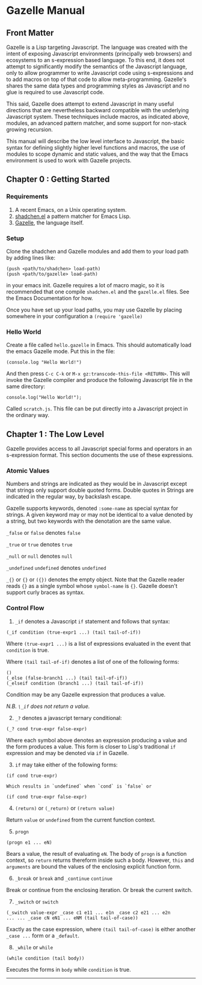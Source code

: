 Gazelle Manual
==============

Front Matter
------------

Gazelle is a Lisp targeting Javascript.  The language was created with
the intent of exposing Javascript environments (principally web
browsers) and ecosystems to an s-expression based language.  To this
end, it does not attempt to significantly modify the semantics of the
Javascript language, only to allow programmer to write Javascript code
using s-expressions and to add macros on top of that code to allow
meta-programming.  Gazelle's shares the same data types and
programming styles as Javascript and no glue is required to use
Javascript code.  

This said, Gazelle does attempt to extend Javascript in many useful
directions that are nevertheless backward compatible with the
underlying Javascript system.  These techniques include macros, as
indicated above, modules, an advanced pattern matcher, and some
support for non-stack growing recursion.

This manual will describe the low level interface to Javascript, the
basic syntax for defining slightly higher level functions and macros,
the use of modules to scope dynamic and static values, and the way
that the Emacs environment is used to work with Gazelle projects.  

Chapter 0 : Getting Started
---------------------------

### Requirements ###

1.  A recent Emacs, on a Unix operating system.
2.  [shadchen.el][] a pattern matcher for Emacs Lisp.
3.  [Gazelle][], the language itself.

### Setup ###

Clone the shadchen and Gazelle modules and add them to your load path
by adding lines like:

    (push <path/to/shadchen> load-path)
    (push <path/to/gazelle> load-path)

in your emacs init.  Gazelle requires a lot of macro magic, so it is 
recommended that one compile `shadchen.el` and the `gazelle.el`
files.  See the Emacs Documentation for how.

Once you have set up your load paths, you may use Gazelle by placing
somewhere in your configuration a `(require 'gazelle)`

### Hello World ###

Create a file called `hello.gazelle` in Emacs.  This should
automatically load the emacs Gazelle mode.  Put this in the file:

    (console.log "Hello World!")

And then press `C-c C-k` or `M-x gz:transcode-this-file <RETURN>`.
This will invoke the Gazelle compiler and produce the following
Javascript file in the same directory:

    console.log("Hello World!");

Called `scratch.js`.  This file can be put directly into a Javascript
project in the ordinary way.  

Chapter 1 : The Low Level
-------------------------

Gazelle provides access to all Javascript special forms and operators
in an s-expression format.  This section documents the use of these
expressions.

### Atomic Values ### 

Numbers and strings are indicated as they would be in Javascript
except that strings only support double quoted forms.  Double quotes
in Strings are indicated in the regular way, by backslash escape.

Gazelle supports keywords, denoted `:some-name` as special syntax for
strings.  A given keyword may or may not be identical to a value
denoted by a string, but two keywords with the denotation are the same
value.

`_false` or `false` denotes `false`

`_true` or `true` denotes `true`

`_null` or `null` denotes `null`

`_undefined` `undefined` denotes `undefined`

`_{}` or `{}` or `({})` denotes the empty object.  Note that the
Gazelle reader reads `{}` as a single symbol whose `symbol-name` is
`{}`.  Gazelle doesn't support curly braces as syntax.  

### Control Flow ###

1.    `_if` denotes a Javascript `if` statement and follows that syntax:

    (_if condition (true-expr1 ...) (tail tail-of-if))

Where `(true-expr1 ...)` is a list of expressions evaluated in the
event that `condition` is true.

Where `(tail tail-of-if)` denotes a list of one of the following
forms:

    ()
    (_else (false-branch1 ...) (tail tail-of-if))
    (_elseif condition (branch1 ...) (tail tail-of-if))

Condition may be any Gazelle expression that produces a value.  

_N.B. `\_if` does not return a value._  

2.   `_?` denotes a javascript ternary conditional:

    (_? cond true-expr false-expr)


Where each symbol above denotes an expression producing a value and
the form produces a value.  This form is closer to Lisp's traditional
`if` expression and may be denoted via `if` in Gazelle. 

3.   `if` may take either of the following forms:

    (if cond true-expr)

    Which results in `undefined` when `cond` is `false` or

    (if cond true-expr false-expr)

4.   `(return)` or `(_return)` or `(return value)`

Return `value` or `undefined` from the current function context.

5.   `progn` 

    (progn e1 ... eN)

Bears a value, the result of evaluating `eN`.  The body of `progn` is
a function context, so `return` returns thereform inside such a body.
However, `this` and `arguments` are bound the values of the enclosing
explicit function form.

6.   `_break` or `break` and `_continue` `continue`

Break or continue from the enclosing iteration.  Or break the current switch.

7.   `_switch` or `switch` 

    (_switch value-expr _case c1 e11 ... e1n _case c2 e21 ... e2n
    ... ... _case cN eN1 ... eNM (tail tail-of-case))

Exactly as the case expression, where `(tail tail-of-case)` is either
another `_case ...` form or a `_default`.  

8.   `_while` or `while`

    (while condition (tail body))

Executes the forms in `body` while `condition` is true.   

* * *

[shadchen.el]:https://github.com/VincentToups/shadchen-el
[Gazelle]:https://github.com/VincentToups/gazelle
